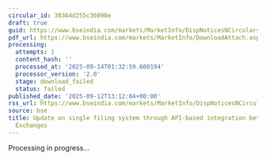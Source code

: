```yaml
---
circular_id: 30364d255c36098e
draft: true
guid: https://www.bseindia.com/markets/MarketInfo/DispNoticesNCirculars.aspx?Noticeid={A76F8C56-F793-4653-9676-34971DD526DE}&noticeno=20250912-89&dt=09/12/2025&icount=89&totcount=103&flag=0
pdf_url: https://www.bseindia.com/markets/MarketInfo/DownloadAttach.aspx?id=20250912-89&attachedId=
processing:
  attempts: 1
  content_hash: ''
  processed_at: '2025-09-14T01:32:59.600194'
  processor_version: '2.0'
  stage: download_failed
  status: failed
published_date: '2025-09-12T13:12:04+00:00'
rss_url: https://www.bseindia.com/markets/MarketInfo/DispNoticesNCirculars.aspx?Noticeid={A76F8C56-F793-4653-9676-34971DD526DE}&noticeno=20250912-89&dt=09/12/2025&icount=89&totcount=103&flag=0
source: bse
title: Update on single filing system through API-based integration between Stock
  Exchanges
---
```


Processing in progress...